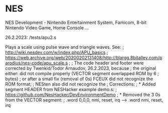 # NES
NES Development - Nintendo Entertainment System, Famicom, 8-bit Nintendo Video Game, Home Console ... 

26.2.2023: /tests/apu2.s

Plays a scale using pulse wave and triangle waves. See:
; http://wiki.nesdev.com/w/index.php/APU_basics
; https://web.archive.org/web/20200202131408/http://blargg.8bitalley.com/parodius/nes-code/apu_scale.s
;
; The code header and footer were corrected by Twenkid/Todor Arnaudov, 26.2.2023, because
; the original either: did not compile properly (VECTOR segment overlapped ROM by 6
; bytes)
; or after a small fix (removal of 0s) FCEUX did not recognize the ROM format; 
; NESten also did not recognize the
; Corrections:
; * Added segment HEADER from NESHacker example demo.s:
;   https://github.com/NesHacker/DevEnvironmentDemo
; * Removed the 3 0s from the VECTOR segment:
;   .word 0,0,0, nmi, reset, irq --> .word nmi, reset, irq
